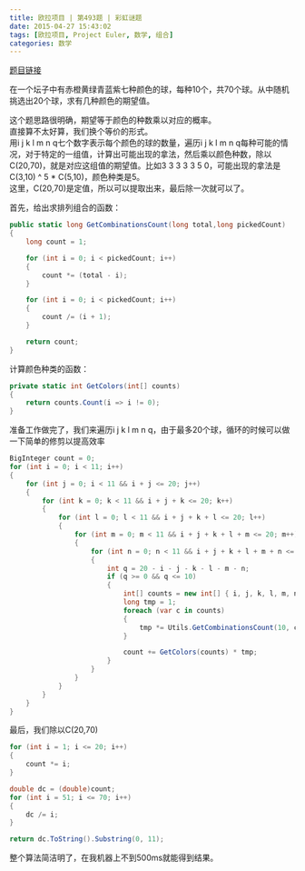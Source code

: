 ```yaml
---
title: 欧拉项目 | 第493题 | 彩虹谜题
date: 2015-04-27 15:43:02
tags: [欧拉项目, Project Euler, 数学, 组合]
categories: 数学
---
```

[题目链接](https://projecteuler.net/problem=493 "Problem 493 - Project Euler")  

在一个坛子中有赤橙黄绿青蓝紫七种颜色的球，每种10个，共70个球。从中随机挑选出20个球，求有几种颜色的期望值。

这个题思路很明确，期望等于颜色的种数乘以对应的概率。  
直接算不太好算，我们换个等价的形式。  
用i j k l m n q七个数字表示每个颜色的球的数量，遍历i j k l m n q每种可能的情况，对于特定的一组值，计算出可能出现的拿法，然后乘以颜色种数，除以C(20,70)，就是对应这组值的期望值。比如3 3 3 3 3 5 0，可能出现的拿法是C(3,10) ^ 5 * C(5,10)，颜色种类是5。  
这里，C(20,70)是定值，所以可以提取出来，最后除一次就可以了。

首先，给出求排列组合的函数：  
``` csharp
public static long GetCombinationsCount(long total,long pickedCount)
{
	long count = 1;

	for (int i = 0; i < pickedCount; i++)
	{
		count *= (total - i);
	}

	for (int i = 0; i < pickedCount; i++)
	{
		count /= (i + 1);
	}

	return count;
}
```

计算颜色种类的函数：  
``` csharp
private static int GetColors(int[] counts)
{
	return counts.Count(i => i != 0);
}
```

准备工作做完了，我们来遍历i j k l m n q，由于最多20个球，循环的时候可以做一下简单的修剪以提高效率
``` csharp
BigInteger count = 0;
for (int i = 0; i < 11; i++)
{
	for (int j = 0; i < 11 && i + j <= 20; j++)
	{
		for (int k = 0; k < 11 && i + j + k <= 20; k++)
		{
			for (int l = 0; l < 11 && i + j + k + l <= 20; l++)
			{
				for (int m = 0; m < 11 && i + j + k + l + m <= 20; m++)
				{
					for (int n = 0; n < 11 && i + j + k + l + m + n <= 20; n++)
					{
						int q = 20 - i - j - k - l - m - n;
						if (q >= 0 && q <= 10)
						{
							int[] counts = new int[] { i, j, k, l, m, n, q };
							long tmp = 1;
							foreach (var c in counts)
							{
								tmp *= Utils.GetCombinationsCount(10, c);
							}

							count += GetColors(counts) * tmp;
						}
					}
				}
			}
		}
	}
}
```

最后，我们除以C(20,70)
``` csharp
for (int i = 1; i <= 20; i++)
{
	count *= i;
}

double dc = (double)count;
for (int i = 51; i <= 70; i++)
{
	dc /= i;
}

return dc.ToString().Substring(0, 11);
```

整个算法简洁明了，在我机器上不到500ms就能得到结果。